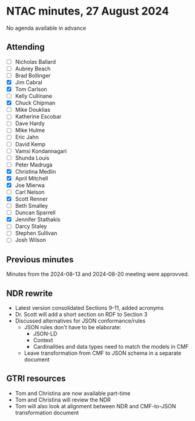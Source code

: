 # NTAC minutes, 27 August 2024

No agenda available in advance

## Attending

- [ ] Nicholas Ballard
- [ ] Aubrey Beach
- [ ] Brad Bollinger
- [X] Jim Cabral
- [X] Tom Carlson
- [ ] Kelly Cullinane
- [X] Chuck Chipman
- [ ] Mike Douklias
- [ ] Katherine Escobar
- [ ] Dave Hardy
- [ ] Mike Hulme
- [ ] Eric Jahn
- [ ] David Kemp
- [ ] Vamsi Kondannagari
- [ ] Shunda Louis
- [ ] Peter Madruga
- [X] Christina Medlin
- [x] April Mitchell
- [X] Joe Mierwa
- [ ] Carl Nelson
- [x] Scott Renner
- [ ] Beth Smalley
- [ ] Duncan Sparrell
- [x] Jennifer Stathakis
- [ ] Darcy Staley
- [ ] Stephen Sullivan
- [ ] Josh Wilson

## Previous minutes

Minutes from the 2024-08-13 and 2024-08-20 meeting were approvved.

## NDR rewrite
- Latest version consolidated Sections 9-11, added acronyms
- Dr. Scott will add a short section on RDF to Section 3
- Discussed alternatives for JSON conformance/rules
  - JSON rules don't have to be elaborate:
    - JSON-LD
    - Context
    - Cardinalities and data types need to match the models in CMF
  - Leave transformation from CMF to JSON schema in a separate document

## GTRI resources
- Tom and Christina are now available part-time
- Tom and Christina will review the NDR
- Tom will also look at alignment between NDR and CMF-to-JSON transformation document

